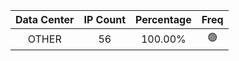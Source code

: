 | Data Center | IP Count | Percentage | Freq |
|:------------:|:--------:|:-----------:|:-----:|
| OTHER | 56 | 100.00% | 🟢 |